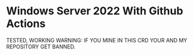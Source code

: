 # Windows Server 2022 With Github Actions
TESTED, WORKING 
WARNING: IF YOU MINE IN THIS CRD YOUR AND MY REPOSITORY GET BANNED.
